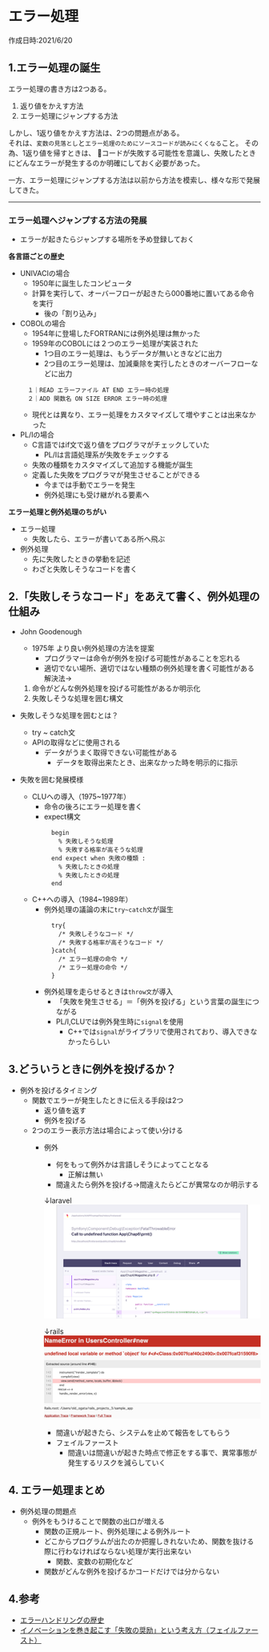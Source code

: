 # エラー処理
作成日時:2021/6/20


## 1.エラー処理の誕生

エラー処理の書き方は2つある。

1. 返り値をかえす方法
2. エラー処理にジャンプする方法

しかし、1返り値をかえす方法は、2つの問題点がある。   
それは、`変数の見落とし`と`エラー処理のためにソースコードが読みにくくなる`こと。
その為、1返り値を帰すときは、
👀コードが失敗する可能性を意識し、失敗したときにどんなエラーが発生するのか明確にしておく必要があった。

一方、エラー処理にジャンプする方法は以前から方法を模索し、様々な形で発展してきた。

---

### エラー処理へジャンプする方法の発展

* エラーが起きたらジャンプする場所を予め登録しておく

**各言語ごとの歴史**
* UNIVACIの場合
  * 1950年に誕生したコンピュータ
  * 計算を実行して、オーバーフローが起きたら000番地に置いてある命令を実行
    * 後の「割り込み」
* COBOLの場合
  * 1954年に登場したFORTRANには例外処理は無かった
  * 1959年のCOBOLには２つのエラー処理が実装された
    * 1つ目のエラー処理は、もうデータが無いときなどに出力
    * 2つ目のエラー処理は、加減乗除を実行したときのオーバーフローなどに出力
  ```
    １｜READ エラーファイル AT END エラー時の処理
    ２｜ADD 関数名 ON SIZE ERROR エラー時の処理
  ```
  * 現代とは異なり、エラー処理をカスタマイズして増やすことは出来なかった
* PL/Iの場合
  * C言語ではif文で返り値をプログラマがチェックしていた
    * PL/Iは言語処理系が失敗をチェックする
  * 失敗の種類をカスタマイズして追加する機能が誕生
  * 定義した失敗をプログラマが発生させることができる
    * 今までは手動でエラーを発生
    * 例外処理にも受け継がれる要素へ

**エラー処理と例外処理のちがい**
- エラー処理
  - 失敗したら、エラーが書いてある所へ飛ぶ
- 例外処理
  - 先に失敗したときの挙動を記述
  - わざと失敗しそうなコードを書く

## 2.「失敗しそうなコード」をあえて書く、例外処理の仕組み
* John Goodenough
  * 1975年 より良い例外処理の方法を提案
    * プログラマーは命令が例外を投げる可能性があることを忘れる
    * 適切でない場所、適切ではない種類の例外処理を書く可能性がある
  解決法→
  1. 命令がどんな例外処理を投げる可能性があるか明示化
  2. 失敗しそうな処理を囲む構文

* 失敗しそうな処理を囲むとは？
  * try ~ catch文
  * APIの取得などに使用される
    * データがうまく取得できない可能性がある
      * データを取得出来たとき、出来なかった時を明示的に指示


* 失敗を囲む発展模様
  * CLUへの導入（1975~1977年）
    * 命令の後ろにエラー処理を書く
    * expect構文
      ```
        begin
          % 失敗しそうな処理
          % 失敗する格率が高そうな処理
        end expect when 失敗の種類 :
          % 失敗したときの処理
          % 失敗したときの処理
        end
      ```
  * C++への導入（1984~1989年）
    * 例外処理の議論の末に`try~catch文`が誕生
      ```
        try{
          /* 失敗しそうなコード */
          /* 失敗する格率が高そうなコード */
        }catch{
          /* エラー処理の命令 */
          /* エラー処理の命令 */
        }
      ```
    * 例外処理を走らせるときは`throw文`が導入
      * 「失敗を発生させる」＝「例外を投げる」という言葉の誕生につながる
      * PL/I,CLUでは例外発生時に`signal`を使用
        * C++では`signal`がライブラリで使用されており、導入できなかったらしい

## 3.どういうときに例外を投げるか？
* 例外を投げるタイミング
  * 関数でエラーが発生したときに伝える手段は2つ
    * 返り値を返す
    * 例外を投げる
  * 2つのエラー表示方法は場合によって使い分ける
    * 例外
      * 何をもって例外かは言語しそうによってことなる
        * 正解は無い
      * 間違えたら例外を投げる→間違えたらどこが異常なのか明示する
      
      ↓laravel
      ![](2021-07-04-23-50-31.png)
      
      ↓rails
      ![](2021-07-04-23-51-07.png)
        * 間違いが起きたら、システムを止めて報告をしてもらう
        * フェイルファースト
          * 間違いは間違いが起きた時点で修正をする事で、異常事態が発生するリスクを減らしていく

## 4. エラー処理まとめ
* 例外処理の問題点
  * 例外をもうけることで関数の出口が増える
    * 関数の正規ルート、例外処理による例外ルート
    * どこからプログラムが出たのか把握しきれないため、関数を抜ける際に行わなければならない処理が実行出来ない
      * 関数、変数の初期化など
    * 関数がどんな例外を投げるかコードだけでは分からない



## 4.参考

* [エラーハンドリングの歴史](https://faithandbrave.github.io/article/error_handling.html)
* [イノベーションを巻き起こす「失敗の奨励」という考え方（フェイルファースト）](https://dentsu-ho.com/articles/6052)
